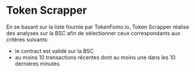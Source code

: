 # Token Scrapper

En se basant sur la liste fournie par TokenFomo.io, Token Scrapper réalise des analyses sur la BSC afin de sélectionner ceux correspondants aux critères suivants:
- le contract est validé sur la BSC
- au moins 10 transactions récentes dont au moins une dans les 10 dernières minutes